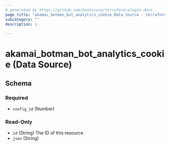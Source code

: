```yaml
---
# generated by https://github.com/hashicorp/terraform-plugin-docs
page_title: "akamai_botman_bot_analytics_cookie Data Source - terraform-provider-akamai"
subcategory: ""
description: |-
  
---
```


# akamai_botman_bot_analytics_cookie (Data Source)





<!-- schema generated by tfplugindocs -->
## Schema

### Required

- `config_id` (Number)

### Read-Only

- `id` (String) The ID of this resource.
- `json` (String)
